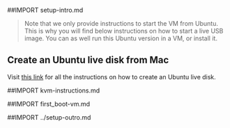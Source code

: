 ##IMPORT setup-intro.md
> Note that we only provide instructions to start the VM from Ubuntu. This is why you will find below instructions
> on how to start a live USB image. You can as well run this Ubuntu version in a VM, or install it.

## Create an Ubuntu live disk from Mac

Visit [this link](http://www.ubuntu.com/download/desktop/create-a-usb-stick-on-mac-osx) for all the instructions on how to create an Ubuntu live disk.

##IMPORT kvm-instructions.md

##IMPORT first_boot-vm.md

##IMPORT ../setup-outro.md
